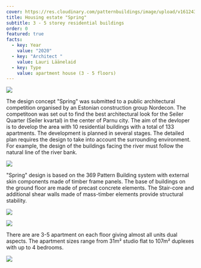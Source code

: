 ```yaml
---
cover: https://res.cloudinary.com/patternbuildings/image/upload/v1612438706/projects/Seiler%20Quarter/Seiler_01_fs16vx.png
title: Housing estate "Spring"
subtitle: 3 - 5 storey residential buildings
order: 0
featured: true
facts:
  - key: Year
    value: "2020"
  - key: "Architect "
    value: Lauri Läänelaid
  - key: Type
    value: apartment house (3 - 5 floors)
---
```

![](https://res.cloudinary.com/patternbuildings/image/upload/v1612438423/projects/Seiler%20Quarter/Seiler_04_vorivh.png)

The design concept "Spring" was submitted to a public architectural competition organised by an Estonian construction group Nordecon. The competitoon was set out to find the best architectural look for the Seiler Quarter (Seiler kvartal) in the center of Parnu city. The aim of the devloper is to develop the area with 10 residential buildings with a total of 133 apartments. The development is planned in several stages. The detailed plan requires the design to take into account the surrounding environment. For example, the design of the buildings facing the river must follow the natural line of the river bank.

![](https://res.cloudinary.com/patternbuildings/image/upload/v1612443293/projects/Seiler%20Quarter/Seiler_06_bdh4lb.png)

"Spring" design is based on the 369 Pattern Building system with external skin components made of timber frame panels. The base of buildings on the ground floor are made of precast concrete elements. The Stair-core and additional shear walls made of mass-timber elements provide structural stability.

![](https://res.cloudinary.com/patternbuildings/image/upload/v1612438421/projects/Seiler%20Quarter/Seiler_05_rs2qlo.png)

![](https://res.cloudinary.com/patternbuildings/image/upload/v1612438425/projects/Seiler%20Quarter/Seiler_02_tbz4rh.png)

There are are 3-5 apartment on each floor giving almost all units dual aspects. The apartment sizes range from 31m² studio flat to 107m² duplexes with up to 4 bedrooms.

![](https://res.cloudinary.com/patternbuildings/image/upload/v1612438747/projects/Seiler%20Quarter/Seiler_03_d9uqr6.png)